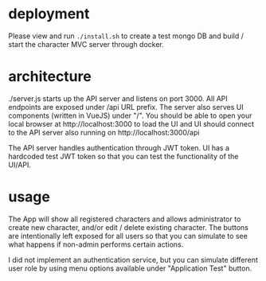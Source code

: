 # deployment

Please view and run `./install.sh` to create a test mongo DB and build / start the character MVC server through docker.

# architecture

./server.js starts up the API server and listens on port 3000. All API endpoints are exposed under /api URL prefix. The server also serves UI components (written in VueJS) under "/". You should be able to open your local browser at http://localhost:3000 to load the UI and UI should connect to the API server also running on http://localhost:3000/api

The API server handles authentication through JWT token. UI has a hardcoded test JWT token so that you can test the functionality of the UI/API. 

# usage

The App will show all registered characters and allows administrator to create new character, and/or edit / delete existing character. The buttons are intentionally left exposed for all users so that you can simulate to see what happens if non-admin performs certain actions.

I did not implement an authentication service, but you can simulate different user role by using menu options available under "Application Test" button.

